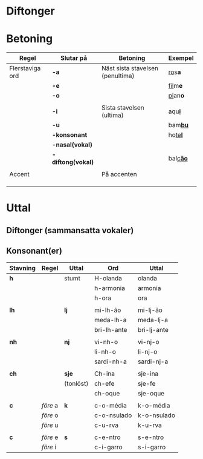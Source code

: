# Diftonger



# Betoning

| Regel           | Slutar på           | Betoning                          | Exempel                       |
| --------------- | ------------------- | --------------------------------- | ------------------------------|
| Flerstaviga ord | **-a**              | Näst sista stavelsen (penultima)  | <ins>ro</ins>s**a**           |
|                 | **-e**              |                                   | <ins>fil</ins>m**e**          |
|                 | **-o**              |                                   | <ins>pi</ins>an**o**          |
|                 |                     |                                   |                               |
|                 | **-i**              | Sista stavelsen (ultima)          | aqu<ins>**i**</ins>           |
|                 | **-u**              |                                   | bam<ins>**bu**</ins>          |
|                 | **-konsonant**      |                                   | ho<ins>te**l**<ins>           |
|                 | **-nasal(vokal)**   |                                   |                               |
|                 | **-diftong(vokal)** |                                   | bal<ins>c**ão**</ins>         |
|                 |                     |                                   |                               |
|  Accent         |                     | På accenten                       |                               |
|                 |                     |                                   |                               |
|                 |                     |                                   |                               |
|                 |                     |                                   |                               |


# Uttal

## Diftonger (sammansatta vokaler)



## Konsonant(er)

| Stavning | Regel              | Uttal     | Ord         | Uttal       |
| -------- | ------------------ | --------- | ----------- | ----------- |
| **h**    |                    | stumt     | H-olanda    | olanda      |
|          |                    |           | h-armonia   | armonia     |
|          |                    |           | h-ora       | ora         |
|          |                    |           |             |             |
| **lh**   |                    | **lj**    | mi-lh-ão    | mi-lj-ão    |
|          |                    |           | meda-lh-a   | meda-lj-a   |
|          |                    |           | bri-lh-ante | bri-lj-ante |
|          |                    |           |             |             |
| **nh**   |                    | **nj**    | vi-nh-o     | vi-nj-o     |
|          |                    |           | li-nh-o     | li-nj-o     |
|          |                    |           | sardi-nh-a  | sardi-nj-a  |
|          |                    |           |             |             |
| **ch**   |                    | **sje**   | Ch-ina      | sje-ina     |
|          |                    | (tonlöst) | ch-efe      | sje-fe      |
|          |                    |           | ch-oque     | sje-oque    |
|          |                    |           |             |             |
| **c**    | _före_ a           | **k**     | c-o-média   | k-o-média   |
|          | _före_ o           |           | c-o-nsulado | k-o-nsulado |
|          | _före_ u           |           | c-u-rva     | k-u-rva     |
|          |                    |           |             |             |
| **c**    | _före_ e           | **s**     | c-e-ntro    | s-e-ntro    |
|          | _före_ i           |           | c-i-garro   | s-i-garro   |

